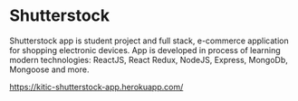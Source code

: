 # Shutterstock

Shutterstock app is student project and full stack, e-commerce application for shopping electronic devices.
App is developed in process of learning modern technologies: ReactJS, React Redux, NodeJS, Express, MongoDb, Mongoose and more.

https://kitic-shutterstock-app.herokuapp.com/
